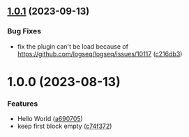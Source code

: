 ## [1.0.1](https://github.com/gfgafn/logseq_block_spacer/compare/v1.0.0...v1.0.1) (2023-09-13)


### Bug Fixes

* fix the plugin can't be load because of https://github.com/logseq/logseq/issues/10117 ([c216db3](https://github.com/gfgafn/logseq_block_spacer/commit/c216db3b05a1a84dda3c6da399a6652b67f62ea8))

# 1.0.0 (2023-08-13)


### Features

* Hello World ([a690705](https://github.com/gfgafn/logseq_block_spacer/commit/a69070564b994ca51ec708af1e23527d4b4bd7b0))
* keep first block empty ([c74f372](https://github.com/gfgafn/logseq_block_spacer/commit/c74f37234f47afb547d67accbfbc0fa770616e81))

